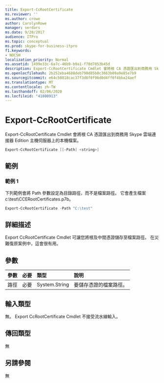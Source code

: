 ```yaml
---
title: Export-CcRootCertificate
ms.reviewer: ''
ms.author: crowe
author: CarolynRowe
manager: serdars
ms.date: 9/20/2017
audience: ITPro
ms.topic: conceptual
ms.prod: skype-for-business-itpro
f1.keywords:
- NOCSH
localization_priority: Normal
ms.assetid: 1499e33c-6a7c-46b9-b9a1-f78d7853b45d
description: Export-CcRootCertificate Cmdlet 會將根 CA 憑證匯出到商務用 Skype 雲端連接器 Edition 主機伺服器上的本機檔案。
ms.openlocfilehash: 2b252eba4688deb790d85b0c3663b09a9e85e7b9
ms.sourcegitcommit: e64c50818cac37f3d6f0f96d0d4ff0f4bba24aef
ms.translationtype: MT
ms.contentlocale: zh-TW
ms.lasthandoff: 02/06/2020
ms.locfileid: "41800913"
---
```

# <a name="export-ccrootcertificate"></a>Export-CcRootCertificate
 
Export-CcRootCertificate Cmdlet 會將根 CA 憑證匯出到商務用 Skype 雲端連接器 Edition 主機伺服器上的本機檔案。 
  
```powershell
Export-CcRootCertificate [[-Path] <string>]
```

## <a name="examples"></a>範例
<a name="Examples"> </a>

### <a name="example-1"></a>範例 1

下列範例會將 Path 參數設定為目錄路徑，而不是檔案路徑。 它會產生檔案 c:\test\CCERootCertificates.p7b。
  
```powershell
Export-CcRootCertificate -Path "C:\test" 
```

## <a name="detailed-description"></a>詳細描述
<a name="DetailedDescription"> </a>

Export CcRootCertificate Cmdlet 可讓您將根及中間憑證儲存至檔案路徑。 在災難復原案例中，這會很有用。 
  
## <a name="parameters"></a>參數
<a name="DetailedDescription"> </a>

|**參數**|**必要**|**類型**|**說明**|
|:-----|:-----|:-----|:-----|
|路徑  <br/> |必要  <br/> |System.String  <br/> |要儲存憑證的檔案路徑。  <br/> |
   
## <a name="input-types"></a>輸入類型
<a name="InputTypes"> </a>

無。 Export CcRootCertificate Cmdlet 不接受流水線輸入。 
  
## <a name="return-types"></a>傳回類型
<a name="ReturnTypes"> </a>

無
  
## <a name="see-also"></a>另請參閱
<a name="ReturnTypes"> </a>

無
  

